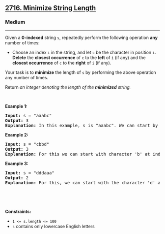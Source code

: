<h2><a href="https://leetcode.com/problems/minimize-string-length/">2716. Minimize String Length</a></h2><h3>Medium</h3><hr><div><p>Given a <strong>0-indexed</strong> string <code>s</code>, repeatedly perform the following operation <strong>any</strong> number of times:</p>

<ul>
	<li>Choose an index <code>i</code> in the string, and let <code>c</code> be the character in position <code>i</code>. <strong>Delete</strong> the <strong>closest occurrence</strong> of <code>c</code> to the <strong>left</strong> of <code>i</code> (if any) and the <strong>closest occurrence</strong> of <code>c</code> to the <strong>right</strong> of <code>i</code> (if any).</li>
</ul>

<p>Your task is to <strong>minimize</strong> the length of <code>s</code> by performing the above operation any number of times.</p>

<p>Return <em>an integer denoting the length of the <strong>minimized</strong> string.</em></p>

<p>&nbsp;</p>
<p><strong class="example">Example 1:</strong></p>

<pre><strong>Input:</strong> s = "aaabc"
<strong>Output:</strong> 3
<strong>Explanation:</strong> In this example, s is "aaabc". We can start by selecting the character 'a' at index 1. We then remove the closest 'a' to the left of index 1, which is at index 0, and the closest 'a' to the right of index 1, which is at index 2. After this operation, the string becomes "abc". Any further operation we perform on the string will leave it unchanged. Therefore, the length of the minimized string is 3.</pre>

<p><strong class="example">Example 2:</strong></p>

<pre><strong>Input:</strong> s = "cbbd"
<strong>Output:</strong> 3
<strong>Explanation:</strong> For this we can start with character 'b' at index 1. There is no occurrence of 'b' to the left of index 1, but there is one to the right at index 2, so we delete the 'b' at index 2. The string becomes "cbd" and further operations will leave it unchanged. Hence, the minimized length is 3.&nbsp;
</pre>

<p><strong class="example">Example 3:</strong></p>

<pre><strong>Input:</strong> s = "dddaaa"
<strong>Output:</strong> 2
<strong>Explanation:</strong> For this, we can start with the character 'd' at index 1. The closest occurrence of a 'd' to its left is at index 0, and the closest occurrence of a 'd' to its right is at index 2. We delete both index 0 and 2, so the string becomes "daaa". In the new string, we can select the character 'a' at index 2. The closest occurrence of an 'a' to its left is at index 1, and the closest occurrence of an 'a' to its right is at index 3. We delete both of them, and the string becomes "da". We cannot minimize this further, so the minimized length is 2.
</pre>

<div class="notranslate" style="all: initial;">&nbsp;</div>

<p>&nbsp;</p>
<p><strong>Constraints:</strong></p>

<ul>
	<li><code>1 &lt;= s.length &lt;= 100</code></li>
	<li><code>s</code> contains only lowercase English letters</li>
</ul>
</div>